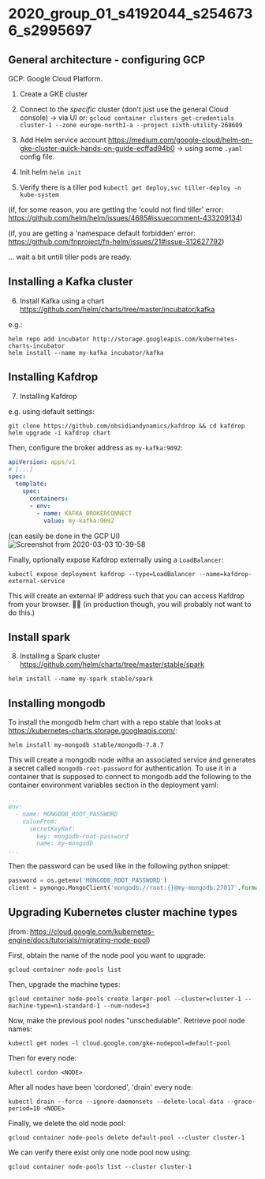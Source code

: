 # 2020_group_01_s4192044_s2546736_s2995697

## General architecture - configuring GCP

GCP: Google Cloud Platform.

1. Create a GKE cluster
2. Connect to the *specific* cluster (don't just use the general Cloud console)
-> via UI or:
`gcloud container clusters get-credentials cluster-1 --zone europe-north1-a --project sixth-utility-268609`

3. Add Helm service account
https://medium.com/google-cloud/helm-on-gke-cluster-quick-hands-on-guide-ecffad94b0
-> using some `.yaml` config file.
4. Init helm
`helm init`

5. Verify there is a tiller pod
`kubectl get deploy,svc tiller-deploy -n kube-system`

(if, for some reason, you are getting the 'could not find tiller' error: https://github.com/helm/helm/issues/4685#issuecomment-433209134)

(if, you are getting a 'namespace default forbidden' error: https://github.com/fnproject/fn-helm/issues/21#issue-312627792)

... wait a bit untill tiller pods are ready.

## Installing a Kafka cluster
6. Install Kafka using a chart
https://github.com/helm/charts/tree/master/incubator/kafka

e.g.:
```shell
helm repo add incubator http://storage.googleapis.com/kubernetes-charts-incubator
helm install --name my-kafka incubator/kafka
```

## Installing Kafdrop
7. Installing Kafdrop

e.g. using default settings:
```shell
git clone https://github.com/obsidiandynamics/kafdrop && cd kafdrop
helm upgrade -i kafdrop chart
```

Then, configure the broker address as `my-kafka:9092`:

```yaml
apiVersion: apps/v1
# [...]
spec:
  template:
    spec:
      containers:
      - env:
        - name: KAFKA_BROKERCONNECT
          value: my-kafka:9092
```

(can easily be done in the GCP UI)
![Screenshot from 2020-03-03 10-39-58](https://user-images.githubusercontent.com/744430/75763328-601aa000-5d3c-11ea-9e1a-4b0d8a696eb0.png)

Finally, optionally expose Kafdrop externally using a `LoadBalancer`:

```shell
kubectl expose deployment kafdrop --type=LoadBalancer --name=kafdrop-external-service
```

This will create an external IP address such that you can access Kafdrop from your browser. ✌🏼 (in production though, you will probably not want to do this.)
<!-- 
1. We use **Helm** to obtain 'charts' (packages) for Kubernetes:
https://docs.bitnami.com/google/get-started-gke/#step-4-install-and-configure-helm
    Login to Cloud Shell and run:
    ```shell
    curl https://raw.githubusercontent.com/kubernetes/helm/master/scripts/get-helm-3 > get_helm.sh
    chmod 700 get_helm.sh
    ./get_helm.sh
    ```
2. Install spark chart:
    ```shell
    helm repo add bitnami https://charts.bitnami.com/bitnami
    helm install my-release bitnami/spark
    ``` -->

## Install spark

8. Installing a Spark cluster
https://github.com/helm/charts/tree/master/stable/spark

```shell
helm install --name my-spark stable/spark
```
## Installing mongodb

To  install the mongodb helm chart with a repo stable that looks at https://kubernetes-charts.storage.googleapis.com/: 
```shell
helm install my-mongodb stable/mongodb-7.8.7
```

This will create a mongodb node witha an associated service ánd generates a secret called `mongodb-root-password` for authentication. To use it in a container that is supposed to connect to mongodb add the following to the container environment variables section in the deployment yaml:
```yaml
...
env:
  - name: MONGODB_ROOT_PASSWORD
    valueFrom:
      secretKeyRef:
        key: mongodb-root-password
        name: my-mongodb
...
```

Then the password can be used like in the following python snippet:
```python
password = os.getenv('MONGODB_ROOT_PASSWORD')
client = pymongo.MongoClient('mongodb://root:{}@my-mongodb:27017'.format(password))
```

## Upgrading Kubernetes cluster machine types

(from: https://cloud.google.com/kubernetes-engine/docs/tutorials/migrating-node-pool)

First, obtain the name of the node pool you want to upgrade:
```shell
gcloud container node-pools list
```

Then, upgrade the machine types:
```shell
gcloud container node-pools create larger-pool --cluster=cluster-1 --machine-type=n1-standard-1 --num-nodes=3
```

Now, make the previous pool nodes "unschedulable". Retrieve pool node names:

```shell
kubectl get nodes -l cloud.google.com/gke-nodepool=default-pool
```

Then for every node:

```shell
kubectl cordon <NODE>
```

After all nodes have been 'cordoned', 'drain' every node:

```shell
kubectl drain --force --ignore-daemonsets --delete-local-data --grace-period=10 <NODE>
```

Finally, we delete the old node pool:

```shell
gcloud container node-pools delete default-pool --cluster cluster-1
```

We can verify there exist only one node pool now using:

```shell
gcloud container node-pools list --cluster cluster-1
```